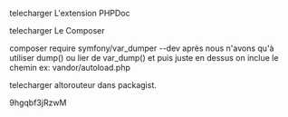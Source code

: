 




telecharger L'extension PHPDoc

telecharger Le Composer

composer require symfony/var_dumper --dev
après nous n'avons qu'à utiliser dump() ou lier de var_dump() et puis juste en dessus on inclue le chemin ex: vandor/autoload.php

telecharger altorouteur dans packagist.

9hgqbf3jRzwM
